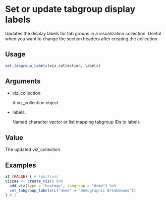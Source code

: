 # Set or update tabgroup display labels

Updates the display labels for tab groups in a visualization collection.
Useful when you want to change the section headers after creating the
collection.

## Usage

``` r
set_tabgroup_labels(viz_collection, labels)
```

## Arguments

- viz_collection:

  A viz_collection object

- labels:

  Named character vector or list mapping tabgroup IDs to labels

## Value

The updated viz_collection

## Examples

``` r
if (FALSE) { # \dontrun{
vizzes <- create_viz() %>%
  add_viz(type = "heatmap", tabgroup = "demo") %>%
  set_tabgroup_labels(c("demo" = "Demographic Breakdowns"))
} # }
```
